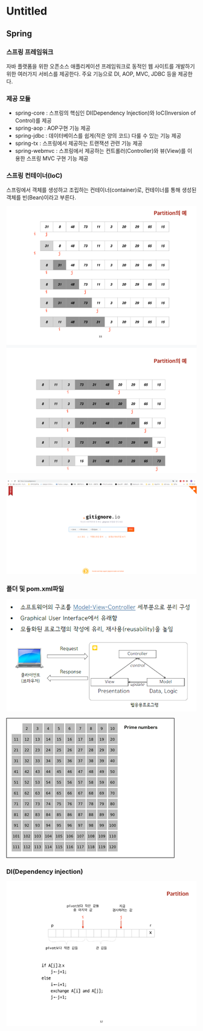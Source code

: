 # Untitled

## Spring

###  스프링 프레임워크

 자바 플랫폼을 위한 오픈소스 애플리케이션 프레임워크로 동적인 웹 사이트를 개발하기 위한 여러가지 서비스를 제공한다. 주요 기능으로 DI, AOP, MVC, JDBC 등을 제공한다. 

###  제공 모듈

* spring-core : 스프링의 핵심인 DI\(Dependency Injection\)와 IoC\(Inversion of Control\)를 제공
* spring-aop : AOP구현 기능 제공
* spring-jdbc : 데이터베이스를 쉽게\(적은 양의 코드\) 다룰 수 있는 기능 제공
* spring-tx : 스프링에서 제공하는 트랜잭션 관련 기능 제공
* spring-webmvc : 스프링에서 제공하는 컨트롤러\(Controller\)와 뷰\(View\)를 이용한 스프링 MVC 구현 기능 제공

###  스프링 컨테이너\(IoC\)

 스프링에서 객체를 생성하고 조립하는 컨테이너\(container\)로, 컨테이너를 통해 생성된 객체를 빈\(Bean\)이라고 부른다.

![](../.gitbook/assets/image%20%2872%29.png)

![](../.gitbook/assets/image%20%2834%29.png)

###  폴더 및 pom.xml파일

![](../.gitbook/assets/image%20%2842%29.png)

![](../.gitbook/assets/image%20%284%29.png)

###  DI\(Dependency injection\)

![](../.gitbook/assets/image%20%2855%29.png)

